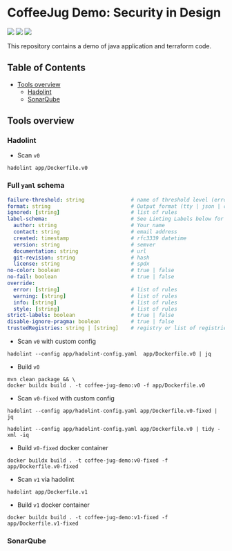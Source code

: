 # CoffeeJug Demo: Security in Design

![](https://img.shields.io/badge/Language-Java-informational?style=flat&logo=java&logoColor=white&color=2bbc8a)
![](https://img.shields.io/badge/Tools-Terraform-informational?style=flat&logo=java&logoColor=white&color=2bbc8a)
![](https://img.shields.io/badge/Tools-Maven-informational?style=flat&logo=apache-maven&logoColor=white&color=2bbc8a)

This repository contains a demo of java application and terraform code.

## Table of Contents

- [Tools overview](#application)
    - [Hadolint](#hadolint)
    - [SonarQube](#sonarqube)


## Tools overview

### Hadolint

* Scan `v0`
```shell
hadolint app/Dockerfile.v0
```

### Full `yaml` schema
```yaml
failure-threshold: string               # name of threshold level (error | warning | info | style | ignore | none)
format: string                          # Output format (tty | json | checkstyle | codeclimate | gitlab_codeclimate | gnu | codacy)
ignored: [string]                       # list of rules
label-schema:                           # See Linting Labels below for specific label-schema details
  author: string                        # Your name
  contact: string                       # email address
  created: timestamp                    # rfc3339 datetime
  version: string                       # semver
  documentation: string                 # url
  git-revision: string                  # hash
  license: string                       # spdx
no-color: boolean                       # true | false
no-fail: boolean                        # true | false
override:
  error: [string]                       # list of rules
  warning: [string]                     # list of rules
  info: [string]                        # list of rules
  style: [string]                       # list of rules
strict-labels: boolean                  # true | false
disable-ignore-pragma: boolean          # true | false
trustedRegistries: string | [string]    # registry or list of registries
```

* Scan `v0` with custom config
```shell
hadolint --config app/hadolint-config.yaml  app/Dockerfile.v0 | jq
```

* Build `v0`
```shell
mvn clean package && \
docker buildx build . -t coffee-jug-demo:v0 -f app/Dockerfile.v0 
```

* Scan `v0-fixed` with custom config
```shell
hadolint --config app/hadolint-config.yaml app/Dockerfile.v0-fixed | jq
```
```shell
hadolint --config app/hadolint-config.yaml app/Dockerfile.v0 | tidy -xml -iq
```

* Build `v0-fixed` docker container
```shell
docker buildx build . -t coffee-jug-demo:v0-fixed -f app/Dockerfile.v0-fixed
```

* Scan `v1` via hadolint
```shell
hadolint app/Dockerfile.v1
```

* Build `v1` docker container
```shell
docker buildx build . -t coffee-jug-demo:v1-fixed -f app/Dockerfile.v1-fixed
```

### SonarQube
